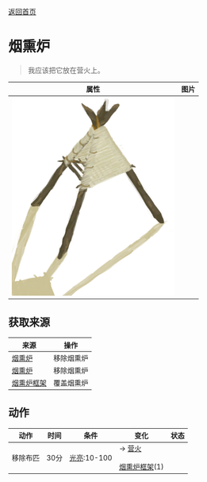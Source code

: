 [返回首页](index.md)  
# 烟熏炉  
> 我应该把它放在营火上。  
  
  属性  |   图片   
 ----  |  ----:   
   |  ![](Sprite/Smoker.png)   
  
## 获取来源  
来源  |  操作  
----  |  ----  
[烟熏炉](Smoker.md)  |  移除烟熏炉  
[烟熏炉](SmokerExtinguished.md)  |  移除烟熏炉  
[烟熏炉框架](SmokerFrame.md)  |  覆盖烟熏炉  
## 动作  
动作  |  时间  |  条件  |  变化  |  状态  
----  |  ----  |  ----  |  ----  |  ----  
移除布匹  |  30分  |  [光亮](Light.md):10-100  |  → [营火](Campfire.md)<br><br>[烟熏炉框架](SmokerFrame.md)(1)  |    
